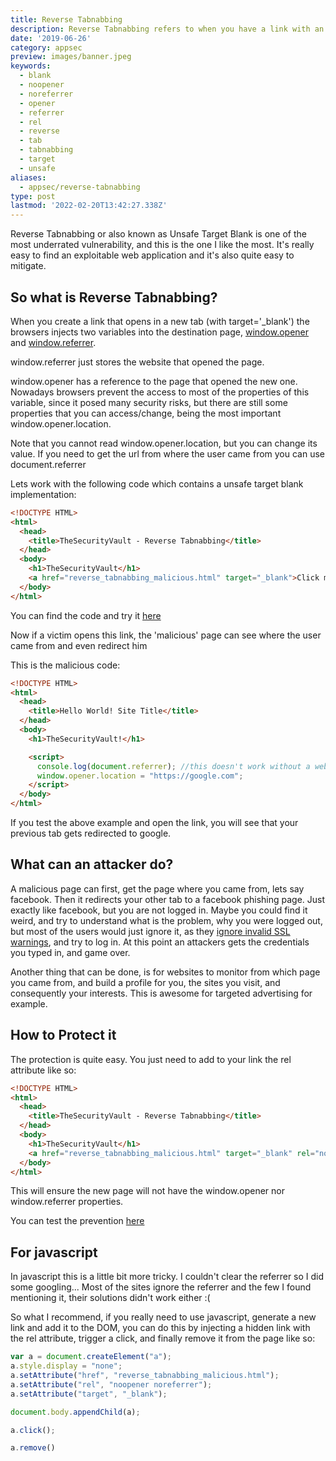 ```yaml
---
title: Reverse Tabnabbing
description: Reverse Tabnabbing refers to when you have a link with an unsafe target blank, meaning that the target page can manipulate properties from the current page
date: '2019-06-26'
category: appsec
preview: images/banner.jpeg
keywords:
  - blank
  - noopener
  - noreferrer
  - opener
  - referrer
  - rel
  - reverse
  - tab
  - tabnabbing
  - target
  - unsafe
aliases:
  - appsec/reverse-tabnabbing
type: post
lastmod: '2022-02-20T13:42:27.338Z'
---
```


Reverse Tabnabbing or also known as Unsafe Target Blank is one of the most underrated vulnerability, and this is the one I like the most. It's really easy to find an exploitable web application and it's also quite easy to mitigate.

## So what is Reverse Tabnabbing?

When you create a link that opens in a new tab (with target='_blank') the browsers injects two variables into the destination page, [window.opener](https://developer.mozilla.org/en-US/docs/Web/API/Window/opener) and [window.referrer](https://developer.mozilla.org/en-US/docs/Web/API/Document/referrer).

window.referrer just stores the website that opened the page.

window.opener has a reference to the page that opened the new one.  
Nowadays browsers prevent the access to most of the properties of this variable, since it posed many security risks, but there are still some properties that you can access/change, being the most important window.opener.location.

Note that you cannot read window.opener.location, but you can change its value. If you need to get the url from where the user came from you can use document.referrer

Lets work with the following code which contains a unsafe target blank implementation:

```html
<!DOCTYPE HTML>
<html>
  <head>
    <title>TheSecurityVault - Reverse Tabnabbing</title>
  </head>
  <body>
    <h1>TheSecurityVault</h1>
    <a href="reverse_tabnabbing_malicious.html" target="_blank">Click me</a>
  </body>
</html>
```

You can find the code and try it [here](/reverse_tabnabbing.html)

Now if a victim opens this link, the 'malicious' page can see where the user came from and even redirect him

This is the malicious code:

```html
<!DOCTYPE HTML>
<html>
  <head>
    <title>Hello World! Site Title</title>
  </head>
  <body>
    <h1>TheSecurityVault!</h1>

    <script>
      console.log(document.referrer); //this doesn't work without a webserver
      window.opener.location = "https://google.com";
    </script>
  </body>
</html>
```

If you test the above example and open the link, you will see that your previous tab gets redirected to google.

## What can an attacker do?

A malicious page can first, get the page where you came from, lets say facebook. Then it redirects your other tab to a facebook phishing page. Just exactly like facebook, but you are not logged in. Maybe you could find it weird, and try to understand what is the problem, why you were logged out, but most of the users would just ignore it, as they [ignore invalid SSL warnings](https://nakedsecurity.sophos.com/2015/02/03/google-redesigns-security-warnings-after-70-of-chrome-users-ignore-them/), and try to log in. At this point an attackers gets the credentials you typed in, and game over.

Another thing that can be done, is for websites to monitor from which page you came from, and build a profile for you, the sites you visit, and consequently your interests. This is awesome for targeted advertising for example.

## How to Protect it

The protection is quite easy. You just need to add to your link the rel attribute like so:

```html
<!DOCTYPE HTML>
<html>
  <head>
    <title>TheSecurityVault - Reverse Tabnabbing</title>
  </head>
  <body>
    <h1>TheSecurityVault</h1>
    <a href="reverse_tabnabbing_malicious.html" target="_blank" rel="noopener noreferrer">Click me</a>
  </body>
</html>
```

This will ensure the new page will not have the window.opener nor window.referrer properties.

You can test the prevention [here](/reverse_tabnabbing_safe.html)

## For javascript

In javascript this is a little bit more tricky. I couldn't clear the referrer so I did some googling... Most of the sites ignore the referrer and the few I found mentioning it, their solutions didn't work either :(

So what I recommend, if you really need to use javascript, generate a new link and add it to the DOM, you can do this by injecting a hidden link with the rel attribute, trigger a click, and finally remove it from the page like so:

```js
var a = document.createElement("a");    
a.style.display = "none";
a.setAttribute("href", "reverse_tabnabbing_malicious.html");
a.setAttribute("rel", "noopener noreferrer");
a.setAttribute("target", "_blank");

document.body.appendChild(a);

a.click();

a.remove()
```
